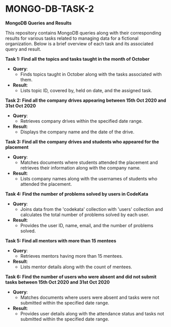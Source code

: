 # MONGO-DB-TASK-2

**MongoDB Queries and Results**

This repository contains MongoDB queries along with their corresponding results for various tasks related to managing data for a fictional organization. Below is a brief overview of each task and its associated query and result.

**Task 1: Find all the topics and tasks taught in the month of October**
- **Query**: 
  - Finds topics taught in October along with the tasks associated with them.
- **Result**: 
  - Lists topic ID, covered by, held on date, and the assigned task.

**Task 2: Find all the company drives appearing between 15th Oct 2020 and 31st Oct 2020**
- **Query**:
  - Retrieves company drives within the specified date range.
- **Result**:
  - Displays the company name and the date of the drive.

**Task 3: Find all the company drives and students who appeared for the placement**
- **Query**:
  - Matches documents where students attended the placement and retrieves their information along with the company name.
- **Result**:
  - Lists company names along with the usernames of students who attended the placement.

**Task 4: Find the number of problems solved by users in CodeKata**
- **Query**:
  - Joins data from the 'codekata' collection with 'users' collection and calculates the total number of problems solved by each user.
- **Result**:
  - Provides the user ID, name, email, and the number of problems solved.

**Task 5: Find all mentors with more than 15 mentees**
- **Query**:
  - Retrieves mentors having more than 15 mentees.
- **Result**:
  - Lists mentor details along with the count of mentees.

**Task 6: Find the number of users who were absent and did not submit tasks between 15th Oct 2020 and 31st Oct 2020**
- **Query**:
  - Matches documents where users were absent and tasks were not submitted within the specified date range.
- **Result**:
  - Provides user details along with the attendance status and tasks not submitted within the specified date range.
